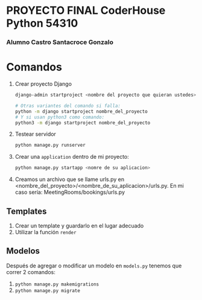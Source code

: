 # PROYECTO FINAL CoderHouse Python 54310
### Alumno Castro Santacroce Gonzalo

# Comandos

1. Crear proyecto Django
    ```bash
    django-admin startproject <nombre del proyecto que quieran ustedes>
    ```
    ```bash
    # Otras variantes del comando si falla:
    python -m django startproject nombre_del_proyecto
    # Y si usan python3 como comando:
    python3 -m django startproject nombre_del_proyecto
    ```
2. Testear servidor
    ```bash
    python manage.py runserver
    ```
3. Crear una `application` dentro de mi proyecto:
    ```bash
    python manage.py startapp <nomre de su aplicacion>
    ```
4. Creamos un archivo que se llame urls.py en <nombre_del_proyecto>/<nombre_de_su_aplicacion>/urls.py. En mi caso sería: MeetingRooms/bookings/urls.py

## Templates

1. Crear un template y guardarlo en el lugar adecuado
2. Utilizar la función `render`

## Modelos

Después de agregar o modificar un modelo en `models.py` tenemos que correr 2 comandos:

1. `python manage.py makemigrations`
2. `python manage.py migrate`


